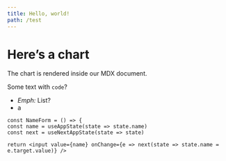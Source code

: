 ```yaml
---
title: Hello, world!
path: /test
---
```


# Here’s a chart

The chart is rendered inside our MDX document.

Some text with `code`?

- _Emph:_ List?
- a

```tsx
const NameForm = () => {
const name = useAppState(state => state.name)
const next = useNextAppState(state => state)

return <input value={name} onChange={e => next(state => state.name = e.target.value)} />
```
